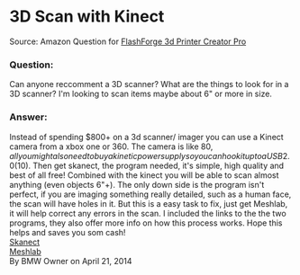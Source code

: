 # 3D Scan with Kinect

Source: Amazon Question for [FlashForge 3d Printer Creator Pro](http://amzn.to/2oAJl6Y)
### Question:
Can anyone reccomment a 3D scanner? What are the things to look for in a 3D scanner? I'm looking to scan items maybe about 6" or more in size.  
### Answer:
Instead of spending $800+ on a 3d scanner/ imager you can use a Kinect camera from a xbox one or 360. The camera is like $80, all you might also need to buy a kinetic power supply so you can hook it up to a USB 2.0 ($10). Then get skanect, the program needed, it's simple, high quality and best of all free! Combined with the kinect you will be able to scan almost anything (even objects 6"+). The only down side is the program isn't perfect, if you are imaging something really detailed, such as a human face, the scan will have holes in it. But this is a easy task to fix, just get Meshlab, it will help correct any errors in the scan. I included the links to the the two programs, they also offer more info on how this process works. Hope this helps and saves you som cash!    
[Skanect](http://skanect.occipital.com)  
[Meshlab](http://meshlab.sourceforge.net)  
By BMW Owner on April 21, 2014
